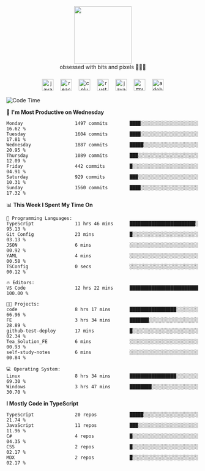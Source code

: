 


  <div align="center">
    
   <img src = "https://i.postimg.cc/W1R4TF4j/d6kpuve-c97567cf-518b-4b86-a271-5c89d88d22f7.gif"  width=150px height=150px />
 </div>

<div align="center">
  obsessed with bits and pixels 🧑‍💻🎨
</div>

  ###
<div align="center">
 <img src="https://cdn.jsdelivr.net/gh/devicons/devicon/icons/javascript/javascript-original.svg" height="30" alt="javascript logo"  />
  <img width="10" />
  <img src="https://cdn.jsdelivr.net/gh/devicons/devicon/icons/react/react-original.svg" height="30" alt="react logo"  />
  <img width="10" />
   <!--<img src="https://cdn.jsdelivr.net/gh/devicons/devicon/icons/nodejs/nodejs-original.svg" height="30" alt="nodejs logo"  />
  <img width="10" />
 <img src="https://cdn.jsdelivr.net/gh/devicons/devicon/icons/flutter/flutter-original.svg" height="30" alt="flutter logo"  />
 <img width="10" />-->
  <img src="https://cdn.jsdelivr.net/gh/devicons/devicon/icons/cplusplus/cplusplus-original.svg" height="30" alt="cpluplus logo"  />
  <img width="10" />
    <img src="https://cdn.jsdelivr.net/gh/devicons/devicon/icons/rust/rust-original.svg" height="30" alt="rust logo"  />
  <img width="10" />
  <img src="https://cdn.jsdelivr.net/gh/devicons/devicon/icons/java/java-original.svg" height="30" alt="java logo"  />
  <img width="10" />
  <img src="https://skillicons.dev/icons?i=mysql" height="30" alt="mysql logo"  />
  <img width="10" />
  <img src="https://skillicons.dev/icons?i=pr" height="30" alt="adobepremierepro logo"  />
</div>

<!--START_SECTION:waka-->
![Code Time](http://img.shields.io/badge/Code%20Time-2%2C408%20hrs%2046%20mins-blue)

📅 **I'm Most Productive on Wednesday** 

```text
Monday                   1497 commits        ████░░░░░░░░░░░░░░░░░░░░░   16.62 % 
Tuesday                  1604 commits        ████░░░░░░░░░░░░░░░░░░░░░   17.81 % 
Wednesday                1887 commits        █████░░░░░░░░░░░░░░░░░░░░   20.95 % 
Thursday                 1089 commits        ███░░░░░░░░░░░░░░░░░░░░░░   12.09 % 
Friday                   442 commits         █░░░░░░░░░░░░░░░░░░░░░░░░   04.91 % 
Saturday                 929 commits         ███░░░░░░░░░░░░░░░░░░░░░░   10.31 % 
Sunday                   1560 commits        ████░░░░░░░░░░░░░░░░░░░░░   17.32 % 
```


📊 **This Week I Spent My Time On** 

```text
💬 Programming Languages: 
TypeScript               11 hrs 46 mins      ████████████████████████░   95.13 % 
Git Config               23 mins             █░░░░░░░░░░░░░░░░░░░░░░░░   03.13 % 
JSON                     6 mins              ░░░░░░░░░░░░░░░░░░░░░░░░░   00.92 % 
YAML                     4 mins              ░░░░░░░░░░░░░░░░░░░░░░░░░   00.58 % 
TSConfig                 0 secs              ░░░░░░░░░░░░░░░░░░░░░░░░░   00.12 % 

🔥 Editors: 
VS Code                  12 hrs 22 mins      █████████████████████████   100.00 % 

🐱‍💻 Projects: 
code                     8 hrs 17 mins       █████████████████░░░░░░░░   66.96 % 
FE                       3 hrs 34 mins       ███████░░░░░░░░░░░░░░░░░░   28.89 % 
github-test-deploy       17 mins             █░░░░░░░░░░░░░░░░░░░░░░░░   02.34 % 
Tea_Solution_FE          6 mins              ░░░░░░░░░░░░░░░░░░░░░░░░░   00.93 % 
self-study-notes         6 mins              ░░░░░░░░░░░░░░░░░░░░░░░░░   00.84 % 

💻 Operating System: 
Linux                    8 hrs 34 mins       █████████████████░░░░░░░░   69.30 % 
Windows                  3 hrs 47 mins       ████████░░░░░░░░░░░░░░░░░   30.70 % 
```

**I Mostly Code in TypeScript** 

```text
TypeScript               20 repos            █████░░░░░░░░░░░░░░░░░░░░   21.74 % 
JavaScript               11 repos            ███░░░░░░░░░░░░░░░░░░░░░░   11.96 % 
C#                       4 repos             █░░░░░░░░░░░░░░░░░░░░░░░░   04.35 % 
CSS                      2 repos             █░░░░░░░░░░░░░░░░░░░░░░░░   02.17 % 
MDX                      2 repos             █░░░░░░░░░░░░░░░░░░░░░░░░   02.17 % 
```




<!--END_SECTION:waka-->
